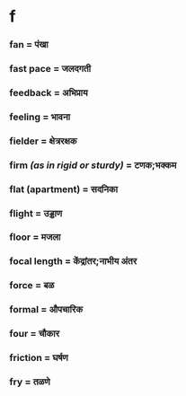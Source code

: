 # f

### fan = पंखा

### fast pace = जलदगती

### feedback = अभिप्राय

### feeling = भावना

### fielder = क्षेत्ररक्षक

### firm *(as in rigid or sturdy)* = टणक;भक्कम

### flat (apartment) = सदनिका

### flight = उड्डाण

### floor = मजला

### focal length = केंद्रांतर;नाभीय अंतर

### force = बळ

### formal = औपचारिक

### four = चौकार

### friction = घर्षण

### fry = तळणे

